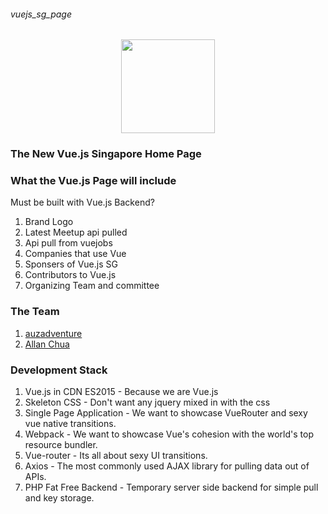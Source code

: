 ###### vuejs_sg_page

<p align="center">
 <img src="https://vuejs.org/images/logo.png" width="150"/>
</p>
 
### The New Vue.js Singapore Home Page

### What the Vue.js Page will include 


Must be built with
Vue.js 
Backend? 

1. Brand Logo 
2. Latest Meetup api pulled 
3. Api pull from vuejobs
4. Companies that use Vue
5. Sponsers of Vue.js SG
6. Contributors to Vue.js
7. Organizing Team and committee 

### The Team

1. [auzadventure](https://github.com/auzadventure) 
2. [Allan Chua](https://github.com/allanchua101)

### Development Stack 

1. Vue.js in CDN ES2015 - Because we are Vue.js
2. Skeleton CSS - Don't want any jquery mixed in with the css
3. Single Page Application - We want to showcase VueRouter and sexy vue native transitions.
4. Webpack - We want to showcase Vue's cohesion with the world's top resource bundler.
5. Vue-router - Its all about sexy UI transitions.
6. Axios - The most commonly used AJAX library for pulling data out of APIs.
7. PHP Fat Free Backend - Temporary server side backend for simple pull and key storage.
